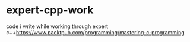 # expert-cpp-work
code i write while working through expert c++https://www.packtpub.com/programming/mastering-c-programming

